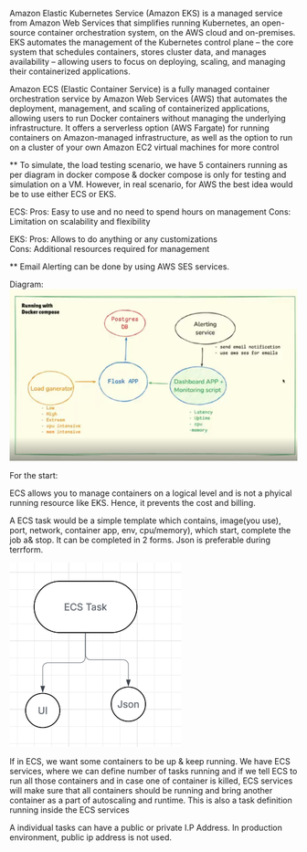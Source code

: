 Amazon Elastic Kubernetes Service (Amazon EKS) is a managed service from Amazon Web Services that simplifies running Kubernetes, an open-source container orchestration system, on the AWS cloud and on-premises. EKS automates the management of the Kubernetes control plane – the core system that schedules containers, stores cluster data, and manages availability – allowing users to focus on deploying, scaling, and managing their containerized applications.

Amazon ECS (Elastic Container Service) is a fully managed container orchestration service by Amazon Web Services (AWS) that automates the deployment, management, and scaling of containerized applications, allowing users to run Docker containers without managing the underlying infrastructure. It offers a serverless option (AWS Fargate) for running containers on Amazon-managed infrastructure, as well as the option to run on a cluster of your own Amazon EC2 virtual machines for more control

** To simulate, the load testing scenario, we have 5 containers running as per diagram in docker compose & docker compose is only for testing and simulation on a VM. However, in real scenario, for AWS the best idea would be to use either ECS or EKS. 

ECS:
  Pros: Easy to use and no need to spend hours on management
  Cons: Limitation on scalability and flexibility

EKS:
   Pros: Allows to do anything or any customizations    
   Cons: Additional resources required for management


** Email Alerting can be done by using AWS SES services. 

Diagram:
![alt text](image.png)

For the start:

ECS allows you to manage containers on a logical level and is not a phyical running resource like EKS. Hence, it prevents the cost and billing. 

A ECS task would be a simple template which contains, image(you use), port, network, container app, env, cpu/memory), which start, complete the job a& stop. It can be completed in 2 forms. Json is preferable during terrform.

![alt text](image-1.png)

If in ECS, we want some containers to be up & keep running. We have ECS services, where we can define number of tasks running and if we tell ECS to run all those containers and in case one of container is killed, ECS services will make sure that all containers should be running and bring another container as a part of autoscaling and runtime. This is also a task definition running inside the ECS services

A individual tasks can have a public or private I.P Address. In production environment, public ip address is not used. 